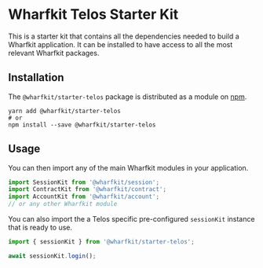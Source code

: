Wharfkit Telos Starter Kit
=======

This is a starter kit that contains all the dependencies needed to build a Wharfkit application. It can be installed to have access to all the most relevant Wharfkit packages.

## Installation

The `@wharfkit/starter-telos` package is distributed as a module on [npm](https://www.npmjs.com/package/@wharfkit/starter-telos).

```
yarn add @wharfkit/starter-telos
# or
npm install --save @wharfkit/starter-telos
```

## Usage

You can then import any of the main Wharfkit modules in your application.

```ts
import SessionKit from '@wharfkit/session';
import ContractKit from '@wharfkit/contract';
import AccountKit from '@wharfkit/account';
// or any other Wharfkit module
```

You can also import the a Telos specific pre-configured `sessionKit` instance that is ready to use.

```ts
import { sessionKit } from '@wharfkit/starter-telos';

await sessionKit.login();
```
